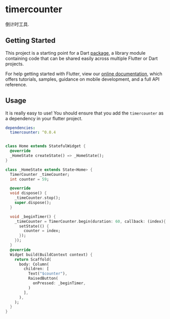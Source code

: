 # timercounter

倒计时工具.

## Getting Started

This project is a starting point for a Dart
[package](https://flutter.dev/developing-packages/),
a library module containing code that can be shared easily across
multiple Flutter or Dart projects.

For help getting started with Flutter, view our 
[online documentation](https://flutter.dev/docs), which offers tutorials, 
samples, guidance on mobile development, and a full API reference.

## Usage

It is really easy to use!
You should ensure that you add the `timercounter` as a dependency in your flutter project.

```yaml
dependencies:
  timercounter: ^0.0.4
```

``` dart

class Home extends StatefulWidget {
  @override
  _HomeState createState() => _HomeState();
}

class _HomeState extends State<Home> {
  TimerCounter _timeCounter;
  int counter = 59;

  @override
  void dispose() {
    _timeCounter.stop();
    super.dispose();
  }

  void _beginTimer() {
    _timeCounter = TimerCounter.begin(duration: 60, callback: (index){
      setState(() {
        counter = index;
      });
    });
  }
  @override
  Widget build(BuildContext context) {
    return Scaffold(
      body: Column(
        children: [
          Text("$counter"),
          RaisedButton(
            onPressed: _beginTimer,
          )
        ],
      ),
    );
  }
}

```
